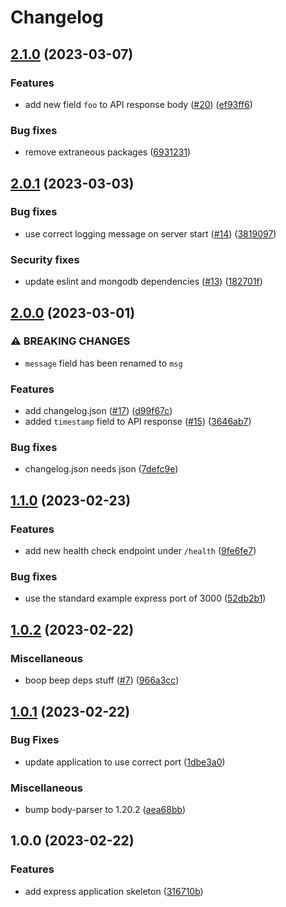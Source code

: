 # Changelog

## [2.1.0](https://github.com/jmartin4563/conventional-commit-poc/compare/v2.0.1...v2.1.0) (2023-03-07)


### Features

* add new field `foo` to API response body ([#20](https://github.com/jmartin4563/conventional-commit-poc/issues/20)) ([ef93ff6](https://github.com/jmartin4563/conventional-commit-poc/commit/ef93ff662c040f9efd3702e61aba0899d50d0561))


### Bug fixes

* remove extraneous packages ([6931231](https://github.com/jmartin4563/conventional-commit-poc/commit/69312314f14181c73ff1f854a3307a25fcd6387d))

## [2.0.1](https://github.com/jmartin4563/conventional-commit-poc/compare/v2.0.0...v2.0.1) (2023-03-03)


### Bug fixes

* use correct logging message on server start ([#14](https://github.com/jmartin4563/conventional-commit-poc/issues/14)) ([3819097](https://github.com/jmartin4563/conventional-commit-poc/commit/38190975caf8917d52d296caf50c953f2ffd42e6))


### Security fixes

* update eslint and mongodb dependencies ([#13](https://github.com/jmartin4563/conventional-commit-poc/issues/13)) ([182701f](https://github.com/jmartin4563/conventional-commit-poc/commit/182701f2c9d5a2f2ed9345f724cd5d3f180e0f75))

## [2.0.0](https://github.com/jmartin4563/conventional-commit-poc/compare/v1.1.0...v2.0.0) (2023-03-01)


### ⚠ BREAKING CHANGES

* `message` field has been renamed to `msg`

### Features

* add changelog.json ([#17](https://github.com/jmartin4563/conventional-commit-poc/issues/17)) ([d99f67c](https://github.com/jmartin4563/conventional-commit-poc/commit/d99f67c294004de5a63d6386fde5abb931ce5ccd))
* added `timestamp` field to API response ([#15](https://github.com/jmartin4563/conventional-commit-poc/issues/15)) ([3646ab7](https://github.com/jmartin4563/conventional-commit-poc/commit/3646ab78ba115939b893c2b5f7fed5c349a31497))


### Bug fixes

* changelog.json needs json ([7defc9e](https://github.com/jmartin4563/conventional-commit-poc/commit/7defc9ebe76f251319be6bc3d70c1f40a560b183))

## [1.1.0](https://github.com/jmartin4563/conventional-commit-poc/compare/v1.0.2...v1.1.0) (2023-02-23)


### Features

* add new health check endpoint under `/health` ([9fe6fe7](https://github.com/jmartin4563/conventional-commit-poc/commit/9fe6fe7de87dffdb2de9d76f36637e281e826704))


### Bug fixes

* use the standard example express port of 3000 ([52db2b1](https://github.com/jmartin4563/conventional-commit-poc/commit/52db2b14a54a41c1afa0be38efd5f3e75cc9f8b4))

## [1.0.2](https://github.com/jmartin4563/conventional-commit-poc/compare/v1.0.1...v1.0.2) (2023-02-22)


### Miscellaneous

* boop beep deps stuff ([#7](https://github.com/jmartin4563/conventional-commit-poc/issues/7)) ([966a3cc](https://github.com/jmartin4563/conventional-commit-poc/commit/966a3cc1e72aa58020b5a0b731ef764450e58937))

## [1.0.1](https://github.com/jmartin4563/conventional-commit-poc/compare/v1.0.0...v1.0.1) (2023-02-22)


### Bug Fixes

* update application to use correct port ([1dbe3a0](https://github.com/jmartin4563/conventional-commit-poc/commit/1dbe3a0281859d3664c5f4fd61b09407693fde89))


### Miscellaneous

* bump body-parser to 1.20.2 ([aea68bb](https://github.com/jmartin4563/conventional-commit-poc/commit/aea68bb217cfa9a487c4a0d03c747d5caee98fca))

## 1.0.0 (2023-02-22)


### Features

* add express application skeleton ([316710b](https://github.com/jmartin4563/conventional-commit-poc/commit/316710b09a4d6817190f7a065865d688ba8b65ef))

